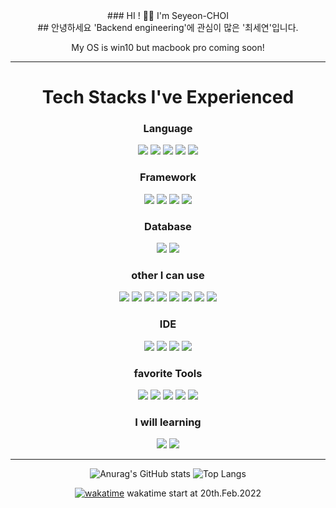 <div align="center">
### HI ! 👋🏻 I'm Seyeon-CHOI<br>
## 안녕하세요 'Backend engineering'에 관심이 많은 '최세연'입니다.<br>

My OS is win10 but macbook pro coming soon!

<hr>

# Tech Stacks I've Experienced
### Language<br>
<img src="https://img.shields.io/badge/Java-007396?style=flat&logo=java&logoColor=ffffff"/>
<img src="https://img.shields.io/badge/Python-3776AB?style=flat&logo=python&logoColor=ffffff"/>
<img src="https://img.shields.io/badge/HTML5-E34F26?style=flat&logo=html5&logoColor=ffffff"/>
<img src="https://img.shields.io/badge/CSS3-1572B6?style=flat&logo=css3&logoColor=ffffff"/>
<img src="https://img.shields.io/badge/JavaScript-F7DF1E?style=flat&logo=javascript&logoColor=ffffff"/>
<br>

### Framework<br>
<img src="https://img.shields.io/badge/Django-092E20?style=flat&logo=django&logoColor=ffffff"/>
<img src="https://img.shields.io/badge/Flask-000000?style=flat&logo=flask&logoColor=ffffff"/>
<img src="https://img.shields.io/badge/Spring-6DB33F?style=flat&logo=spring&logoColor=ffffff"/>
<img src="https://img.shields.io/badge/Spring Boot-6DB33F?style=flat&logo=springboot&logoColor=ffffff"/>
<br>

### Database<br>
<img src="https://img.shields.io/badge/MySQL-4479A1?style=flat&logo=mysql&logoColor=ffffff"/>
<img src="https://img.shields.io/badge/MongoDB-47A248?style=flat&logo=mongodb&logoColor=ffffff"/>
<br>

### other I can use<br>
<img src="https://img.shields.io/badge/RabbitMQ-FF6600?style=flat&logo=rabbitmq&logoColor=ffffff"/>
<img src="https://img.shields.io/badge/Celery-37814A?style=flat&logo=celery&logoColor=ffffff"/>
<img src="https://img.shields.io/badge/Redis-DC382D?style=flat&logo=redis&logoColor=ffffff"/>
<img src="https://img.shields.io/badge/NGINX-009639?style=flat&logo=nginx&logoColor=ffffff"/>
<img src="https://img.shields.io/badge/Gunicorn-499848?style=flat&logo=gunicorn&logoColor=ffffff"/>
<img src="https://img.shields.io/badge/Docker-2496ED?style=flat&logo=docker&logoColor=ffffff"/>
<img src="https://img.shields.io/badge/Github Actions-2088FF?style=flat&logo=githubactions&logoColor=ffffff"/>
<img src="https://img.shields.io/badge/Selenium-43B02A?style=flat&logo=selenium&logoColor=ffffff"/>
<br>

### IDE<br>
<img src="https://img.shields.io/badge/IntelliJ IDEA-000000?style=flat&logo=intellijidea&logoColor=ffffff"/>
<img src="https://img.shields.io/badge/IntelliJ IDEA-000000?style=flat&logo=intellijidea&logoColor=ffffff"/>
<img src="https://img.shields.io/badge/PyCharm-000000?style=flat&logo=pycharm&logoColor=ffffff"/>
<img src="https://img.shields.io/badge/Jupyter-F37626?style=flat&logo=jupyter&logoColor=ffffff"/>
<br>

### favorite Tools<br>
<img src="https://img.shields.io/badge/Notion-000000?style=flat&logo=notion&logoColor=ffffff"/>
<img src="https://img.shields.io/badge/GitKraken-179287?style=flat&logo=gitkraken&logoColor=ffffff"/>
<img src="https://img.shields.io/badge/Postman-FF6C37?style=flat&logo=postman&logoColor=ffffff"/>
<img src="https://img.shields.io/badge/Swagger-85EA2D?style=flat&logo=swagger&logoColor=ffffff"/>
<img src="https://img.shields.io/badge/Slack-4A154B?style=flat&logo=slack&logoColor=ffffff"/>
<br>

### I will learning<br>
<img src="https://img.shields.io/badge/Gradle-02303A?style=flat&logo=gradle&logoColor=ffffff"/>
<img src="https://img.shields.io/badge/Kotlin-7F52FF?style=flat&logo=kotlin&logoColor=ffffff"/>
<hr>

![Anurag's GitHub stats](https://github-readme-stats.vercel.app/api?username=barabobBOB&show_icons=true&theme=calm)
![Top Langs](https://github-readme-stats.vercel.app/api/top-langs/?username=barabobBOB&layout=compact&theme=calm)

[![wakatime](https://wakatime.com/badge/user/300bb770-13ef-4b34-9910-601d00003d7d.svg)](https://wakatime.com/@300bb770-13ef-4b34-9910-601d00003d7d)
wakatime start at 20th.Feb.2022


</div>
